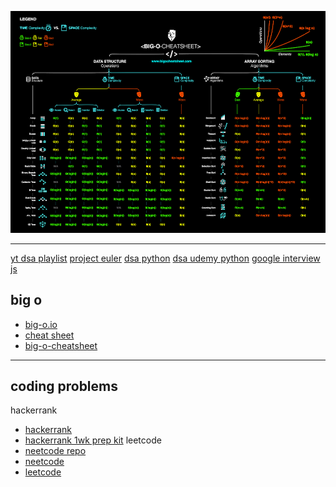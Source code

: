 ![big o](imgs/big-o.png)

--------------------
[yt dsa playlist](https://www.youtube.com/playlist?list=PLD8pC1MXKesXC9BIVO5WucyjfKTTaRwMd)
[project euler](https://projecteuler.net)
[dsa python](https://github.com/theja-m/Data-Structures-and-Algorithms)
[dsa udemy python](https://github.com/VicodinAbuser/ZTM-DS-and-Algo-Python)
[google interview js](https://www.youtube.com/watch?v=Rs7ARD5TCFU)

big o
---
- [big-o.io](https://big-o.io/)
- [cheat sheet](https://www.bigocheatsheet.com)
- [big-o-cheatsheet](imgs/big-o-cheatsheet.pdf)

---
coding problems
---
hackerrank
- [hackerrank](https://www.hackerrank.com/damiendarko)
- [hackerrank 1wk prep kit](https://www.hackerrank.com/interview/preparation-kits/one-week-preparation-kit/one-week-day-one/challenges)
leetcode
- [neetcode repo](https://github.com/neetcode-gh/leetcode)
- [neetcode](https://neetcode.io)
- [leetcode](https://leetcode.com/djangothesolarboy/)

